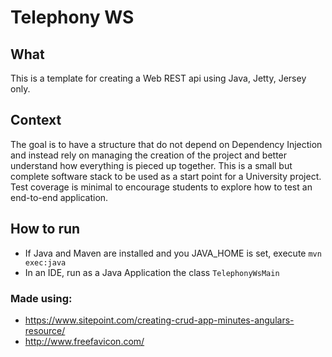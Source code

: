 # Telephony WS

## What
This is a template for creating a Web REST api using Java, Jetty, Jersey only.

## Context
The goal is to have a structure that do not depend on Dependency Injection and instead rely on managing the creation 
of the project and better understand how everything is pieced up together.
This is a small but complete software stack to be used as a start point for a University project. Test coverage is 
minimal to encourage students to explore how to test an end-to-end application.

## How to run
* If Java and Maven are installed and you JAVA_HOME is set, execute `mvn exec:java`
* In an IDE, run as a Java Application the class `TelephonyWsMain`

### Made using:
* https://www.sitepoint.com/creating-crud-app-minutes-angulars-resource/
* http://www.freefavicon.com/